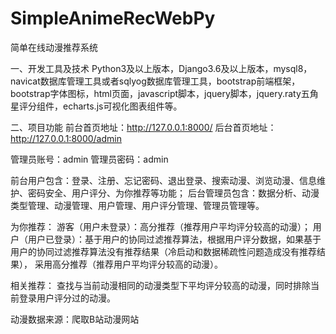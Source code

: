 # SimpleAnimeRecWebPy
简单在线动漫推荐系统

一、开发工具及技术
Python3及以上版本，Django3.6及以上版本，mysql8，navicat数据库管理工具或者sqlyog数据库管理工具，bootstrap前端框架，bootstrap字体图标，html页面，javascript脚本，jquery脚本，jquery.raty五角星评分组件，echarts.js可视化图表组件等。

二、项目功能
前台首页地址：http://127.0.0.1:8000/
后台首页地址：http://127.0.0.1:8000/admin

管理员账号：admin    管理员密码：admin

前台用户包含：登录、注册、忘记密码、退出登录、搜索动漫、浏览动漫、信息维护、密码安全、用户评分、为你推荐等功能；
后台管理员包含：数据分析、动漫类型管理、动漫管理、用户管理、用户评分管理、管理员管理等。

为你推荐：
	游客（用户未登录）：高分推荐（推荐用户平均评分较高的动漫）；
	用户（用户已登录）：基于用户的协同过滤推荐算法，根据用户评分数据，如果基于用户的协同过滤推荐算法没有推荐结果（冷启动和数据稀疏性问题造成没有推荐结果）， 采用高分推荐（推荐用户平均评分较高的动漫）。
	 
相关推荐：
查找与当前动漫相同的动漫类型下平均评分较高的动漫，同时排除当前登录用户评分过的动漫。

动漫数据来源：爬取B站动漫网站
